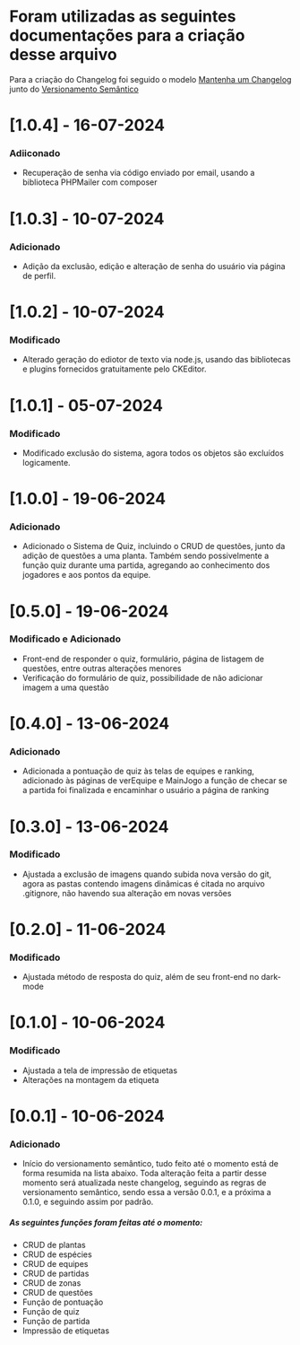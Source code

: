 # Foram utilizadas as seguintes documentações para a criação desse arquivo

Para a criação do Changelog foi seguido o modelo [Mantenha um Changelog](https://keepachangelog.com/pt-BR/1.0.0/) junto do [Versionamento Semântico](https://semver.org/lang/pt-BR/)

# [1.0.4] - 16-07-2024
### Adiiconado
- Recuperação de senha via código enviado por email, usando a biblioteca PHPMailer com composer

# [1.0.3] - 10-07-2024
### Adicionado
- Adição da exclusão, edição e alteração de senha do usuário via página de perfil.

# [1.0.2] - 10-07-2024
### Modificado
- Alterado geração do ediotor de texto via node.js, usando das bibliotecas e plugins fornecidos gratuitamente pelo CKEditor.

# [1.0.1] - 05-07-2024
### Modificado
- Modificado exclusão do sistema, agora todos os objetos são excluídos logicamente.

# [1.0.0] - 19-06-2024
### Adicionado
- Adicionado o Sistema de Quiz, incluindo o CRUD de questões, junto da adição de questões a uma planta. Também sendo possivelmente a função quiz durante uma partida, agregando ao conhecimento dos jogadores e aos pontos da equipe.

# [0.5.0] - 19-06-2024
### Modificado e Adicionado
- Front-end de responder o quiz, formulário, página de listagem de questões, entre outras alterações menores
- Verificação do formulário de quiz, possibilidade de não adicionar imagem a uma questão

# [0.4.0] - 13-06-2024
### Adicionado
- Adicionada a pontuação de quiz às telas de equipes e ranking, adicionado às páginas de verEquipe e MainJogo a função de checar se a partida foi finalizada e encaminhar o usuário a página de ranking

# [0.3.0] - 13-06-2024
### Modificado
- Ajustada a exclusão de imagens quando subida nova versão do git, agora as pastas contendo imagens dinâmicas é citada no arquivo .gitignore, não havendo sua alteração em novas versões

# [0.2.0] - 11-06-2024
### Modificado
- Ajustada método de resposta do quiz, além de seu front-end no dark-mode

# [0.1.0] - 10-06-2024
### Modificado
- Ajustada a tela de impressão de etiquetas
- Alterações na montagem da etiqueta

# [0.0.1] - 10-06-2024
### Adicionado
- Início do versionamento semântico, tudo feito até o momento está de forma resumida na lista abaixo. Toda alteração feita a partir desse momento será atualizada neste changelog, seguindo as regras de versionamento semântico, sendo essa a versão 0.0.1, e a próxima a 0.1.0, e seguindo assim por padrão.

##### As seguintes funções foram feitas até o momento:
- CRUD de plantas
- CRUD de espécies
- CRUD de equipes
- CRUD de partidas
- CRUD de zonas
- CRUD de questões
- Função de pontuação 
- Função de quiz 
- Função de partida
- Impressão de etiquetas
